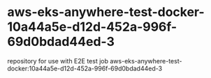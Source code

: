 # aws-eks-anywhere-test-docker-10a44a5e-d12d-452a-996f-69d0bdad44ed-3
repository for use with E2E test job aws-eks-anywhere-test-docker:10a44a5e-d12d-452a-996f-69d0bdad44ed-3
